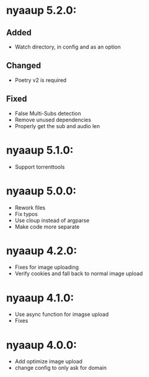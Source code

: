 # nyaaup 5.2.0:
## Added
- Watch directory, in config and as an option
## Changed
- Poetry v2 is required
## Fixed
- False Multi-Subs detection
- Remove unused dependencies
- Properly get the sub and audio len

# nyaaup 5.1.0:
- Support torrenttools

# nyaaup 5.0.0:
- Rework files
- Fix typos
- Use cloup instead of argparse
- Make code more separate

# nyaaup 4.2.0:
- Fixes for image uploading
- Verify cookies and fall back to normal image upload

# nyaaup 4.1.0:
- Use async function for imagse upload
- Fixes

# nyaaup 4.0.0:
- Add optimize image upload
- change config to only ask for domain
